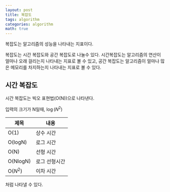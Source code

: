 ```yaml
---
layout: post
title: 복잡도
tags: algorithm
categories: algorithm
math: true
---
```


복잡도는 알고리즘의 성능을 나타내는 지표이다.

복잡도는 시간 복잡도와 공간 복잡도로 나눌수 있다. 시간복잡도는 알고리즘의 연산이 얼마나 오래 걸리는지 나타내는 지표로 볼 수 있고, 공간 복잡도는 알고리즘이 얼마나 많은 메모리를 차지하는지 나타내는 지표로 볼 수 있다.

## 시간 복잡도
시간 복잡도는 빅오 표현법(O(N))으로 나타낸다.

입력의 크기가 N일때,
$\log{(N^2)}$

|제목|내용|
|------|---|
|O(1)|상수 시간|
|O(logN)|로그 시간|
|O(N)|선형 시간|
|O(NlogN)|로그 선형시간|
|O($N^2$)|이차 시간|
처럼 나타낼 수 있다.
